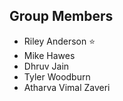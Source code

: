 ## Group Members

- Riley Anderson ⭐
- Mike Hawes
- Dhruv Jain
- Tyler Woodburn
- Atharva Vimal Zaveri

